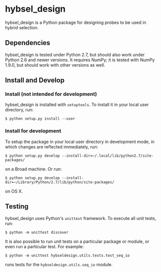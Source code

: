hybsel_design
=============

hybsel_design is a Python package for designing probes to be used in hybrid selection.

## Dependencies

hybsel_design is tested under Python 2.7, but should also work under Python 2.6 and newer versions. It requires NumPy; it is tested with NumPy 1.9.0, but should work with other versions as well.


## Install and Develop

### Install (not intended for development)
hybsel_design is installed with `setuptools`. To install it in your local user directory, run:

```
$ python setup.py install --user
```

### Install for development
To setup the package in your local user directory in development mode, in which changes are reflected immediately, run:

```
$ python setup.py develop --install-dir=~/.local/lib/python2.7/site-packages/
```

on a Broad machine. Or run:

```
$ python setup.py develop --install-dir=~/Library/Python/2.7/lib/python/site-packages/
```

on OS X.

## Testing

hybsel_design uses Python's `unittest` framework. To execute all unit tests, run:

```
$ python -m unittest discover
```

It is also possible to run unit tests on a particular package or module, or even run a particular test. For example:

```
$ python -m unittest hybseldesign.utils.tests.test_seq_io
```

runs tests for the `hybseldesign.utils.seq_io` module.
